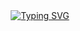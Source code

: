 <div align="center">
  <a href="https://blog.sunguoqi.com/">
    <img src="https://readme-typing-svg.demolab.com?font=Fira+Code&pause=1000&color=024EF7&width=435&lines=25時、ナイトコードで。&center=true&size=27" alt="Typing SVG" />
  </a>
</div>
